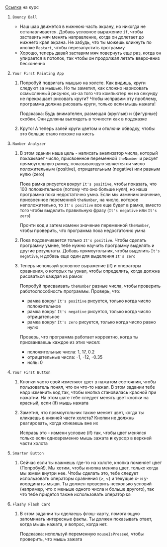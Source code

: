 [Ссылка](https://www.khanacademy.org/computing/computer-programming/programming) на курс

1. `Bouncy Ball`

   - Наш шар движется в нижнюю часть экрану, но никогда не останавливается. Добавь условное выражение `if`, чтобы заставить мяч менять направление, когда он долетает до нижнего края экрана. Не забудь, что ты можешь кликнуть по кнопке `Restart`, чтобы перезапустить программу
   - Хорошо, теперь давай заставим мяч повернуть еще раз, когда он упирается в потолок, так чтобы он продолжал летать вверх-вниз бесконечно

2. `Your First Painting App`

   1. Попробуй подвигать мышью на холсте. Как видишь, круги следуют за мышью. Но ты заметил, как сложно нарисовать осмысленный рисунок, из-за того что компьютер ни на секунду не прекращает рисовать круги? Чтобы исправим эту проблему, программа должна рисовать круги, только если мышь нажата!

      Подсказка: Будь внимателен, размещая (круглые) и {фигурные} скобки. Они должны выглядеть в точности как в подсказке

   2. Круто! А теперь залей круги цветом и отключи обводку, чтобы это больше стало похоже на кисть

3. `Number Analyzer`

   1. В этом здании наша цель - написать анализатор числа, который показывает число, присвоенное переменной `theNumber` и  рисует прямоугольную рамку, показывающую является ли число положительным (positive), отрицательным (negative) или равным нулю (zero)

      Пока рамка рисуется вокруг `It's positive`, чтобы показать, что 100 положительное (потому что оно больше нуля), но наша программа пока недостаточно умна. Если мы изменим значение, присвоенное переменной `theNumber`, 	на число, которое неположительно, то `It's positive` все еще будет в рамке, вместо того чтобы выделить правильную фразу  (`It's negative` или `It's zero`) 

      Прочти код и затем измени значение переменной `theNumber`, чтобы проверить, что программа пока недостаточно умна

   2. Пока подсвечивается только `It's positive`. Чтобы сделать программу умнее, тебе нужно научить программу выделять и другие результаты. Добавь прямоугольник, чтобы выделить `It's negative`, и добавь еще один для выделения `It's zero`

   3. Теперь используй условное выражение (if) и операторы сравнения, о которых ты узнал, чтобы определить, когда должна рисоваться каждая из рамок

      Попробуй присваивать `theNumber` разные числа, чтобы проверить работоспособность программы. Проверь, что:

      - рамка вокруг  `It's positive` рисуется, только когда число положительное
      - рамка вокруг  `It's negative` рисуется, только когда число отрицательное
      - рамка вокруг  `It's zero` рисуется, только когда число равно нулю

      Проверь, что программа работает корректно, когда ты присваиваешь каждое из этих чисел:

      - положительные числа: 1, 17, 0.2
      - отрицательные числа: -1, -12, -0.35
      - ноль: 0

4. `Your First Button`

   1. Кнопки часто свой изменяют цвет в нажатом состоянии, чтобы пользователь понял, что он что-то нажал. В этом задании тебе надо изменить код так, чтобы кнопка становилась красной при нажатии. На этом шаге тебе следует менять цвет кнопки на красный, если (if) мышь нажата

   2. Заметил, что прямоугольник также меняет цвет, когда ты кликаешь в нижней части холста? Кнопки не должны реагировать, когда кликаешь вне их

      Исправь это - измени условие (if) так, чтобы цвет менялся только если одновременно мышь зажата **и** курсор в верхней части холста

5. `Smarter Button`

   1. Сейчас если ты нажмешь где-то на холсте, кнопка поменяет цвет (Попробуй!). Мы хотим, чтобы кнопка меняла цвет, только когда мы жмем внутри нее. Чтобы сделать это, тебе следует использовать операторы сравнения (>, <) и текущие x- и у-координаты мыши. Ты должен проверить несколько условий (например, что х меньше одного числа и больше другого), так что тебе придется также использовать оператор `&&`

6. `Flashy Flash Card`

   1. В этом задании ты сделаешь флэш-карту, помогающую запоминать интересные факты. Ты должен показывать ответ, когда мышь нажата, и вопрос, когда нет.

      Подсказка: используй переменную `mouseIsPressed`, чтобы проверить, что мышь зажата
